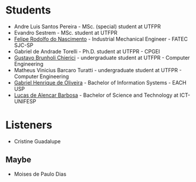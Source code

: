 # Students

- Andre Luis Santos Pereira - MSc. (special) student at UTFPR 	
- Evandro Sestrem - MSc. student at UTFPR	
- [Felipe Rodolfo do Nascimento](https://github.com/felipedotcom) - Industrial Mechanical Engineer - FATEC SJC-SP
- Gabriel de Andrade Torelli - Ph.D. student at UTFPR - CPGEI
- [Gustavo Brunholi Chierici](https://github.com/GustavoChierici/) - undergraduate student at UTFPR - Computer Engineering
- Matheus Vinicius Barcaro Turatti - undergraduate student at UTFPR - Computer Engineering
- [Gabriel Henrique de Oliveira](https://github.com/oliveigah) - Bachelor of Information Systems - EACH USP 
- [Lucas de Alencar Barbosa](https://github.com/alencarlucas) - Bachelor of Science and Technology at ICT-UNIFESP


# Listeners

- Cristine Guadalupe 

## Maybe
- Moises de Paulo Dias
